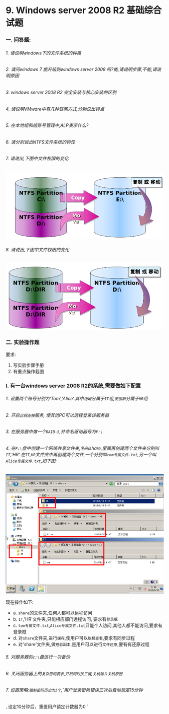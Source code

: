 # 9. Windows server 2008 R2 基础综合试题

### 一. 问答题:

###### 1. 请说明windows下的文件系统的种类

###### 2. 请问windows 7 能升级到windows server 2008 吗?能,请说明步骤,不能,请说明原因

###### 3. windows server 2008 R2 完全安装与核心安装的区别

###### 4. 请说明VMware中有几种联网方式,分别说出特点

###### 5. 在本地组和组账号管理中,ALP表示什么?

###### 6. 请分别说出NTFS文件系统的特性

###### 7. 请说出,下图中文件权限的变化

![](/windows/win2008R2/base/image/baseproblem-1.png)

###### 8. 请说出,下图中文件权限的变化

![](/windows/win2008R2/base/image/baseproblem-2.png)

### 二. 实验操作题

要求:
1. 写实验步骤手册
2. 有重点操作截图

### I. 有一台windows server 2008 R2的系统,需要做如下配置

###### 1. 设置两个账号分别为'Tom','Alice'.其中`汤姆`分属于`IT`组,`安丽斯`分属于`HR`组

###### 2. 开启`远程连接`服务, 使其他PC可以远程登录该服务器

###### 3. 在服务器中做一个`RAID-5`,并命名驱动器号为`F:\`

###### 4. 在`F:\`盘中创建一个网络共享文件夹,名叫share,里面再创建两个文件夹分别叫`IT`,'HR'.在`IT`,`HR`文件夹中再创建两个文件,一个分别叫`tom专属文件.txt`,另一个叫`Alice专属文件.txt`,如下图:

![](/windows/win2008R2/base/image/baseproblem-3.png)

现在操作如下:

- a. `share`的文件夹,任何人都可以远程访问
- b. `IT`,'HR'文件夹,只能相应部门远程访问, 要求有`登录框`
- c. `tom专属文件.txt`,`Alice专属文件.txt`只能个人访问,其他人都不能访问,要求有登录框
- d. 对`share`文件夹,进行`缓存`,使用户可以`脱机查看`,要求有同步过程
- e. 对'share'文件夹,做`卷影副本`,是用户可以进行`文件还原`,要有有还原过程

###### 5. 对服务器的`c:\`盘进行一次备份

###### 6. 关闭服务器上的`复杂密码要求`,`开机同时按三键`,`关机输入关机原因`

###### 7. 设置策略:`强制密码历史为3个`,`用户登录密码错误三次后自动锁定15分钟
`,`设定10分钟后，重置用户锁定计数器为0
`

